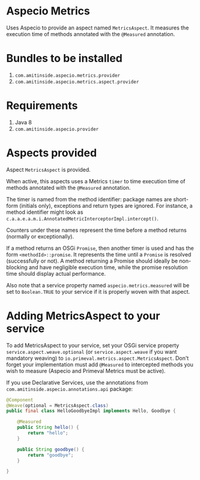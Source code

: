 # Aspecio Metrics

Uses Aspecio to provide an aspect named `MetricsAspect`. It measures the execution time of methods annotated with the `@Measured` annotation.


# Bundles to be installed

1. `com.amitinside.aspecio.metrics.provider`
2. `com.amitinside.aspecio.metrics.aspect.provider`


# Requirements

1. Java 8
2. `com.amitinside.aspecio.provider`


# Aspects provided

Aspect `MetricsAspect` is provided.

When active, this aspects uses a Metrics `timer` to time execution time of methods annotated with the `@Measured` annotation.

The timer is named from the method identifier: package names are short-form (initials only), exceptions and return types are ignored. For instance, a method identifier might look as `c.a.a.e.a.m.i.AnnotatedMetricInterceptorImpl.intercept()`.

Counters under these names represent the time before a method returns (normally or exceptionally). 

If a method returns an OSGi `Promise`, then another timer is used and has the form `<methodId>::promise`. It represents the time until a `Promise` is resolved (successfully or not). A method returning a Promise should ideally be non-blocking and have negligible execution time, while the promise resolution time should display actual performance.

Also note that a service property named `aspecio.metrics.measured` will be set to `Boolean.TRUE` to your service if it is properly woven with that aspect. 

# Adding MetricsAspect to your service

To add MetricsAspect to your service, set your OSGi service property `service.aspect.weave.optional` (or `service.aspect.weave` if you want mandatory weaving) to `io.primeval.metrics.aspect.MetricsAspect`. Don't forget your implementation must add `@Measured` to intercepted methods you wish to measure (Aspecio and Primeval Metrics must be active).

If you use Declarative Services, use the annotations from `com.amitinside.aspecio.annotations.api` package:

```java
@Component
@Weave(optional = MetricsAspect.class)
public final class HelloGoodbyeImpl implements Hello, Goodbye {

    @Measured
    public String hello() {
        return "hello";
    }

    public String goodbye() {
        return "goodbye";
    }

}
```
